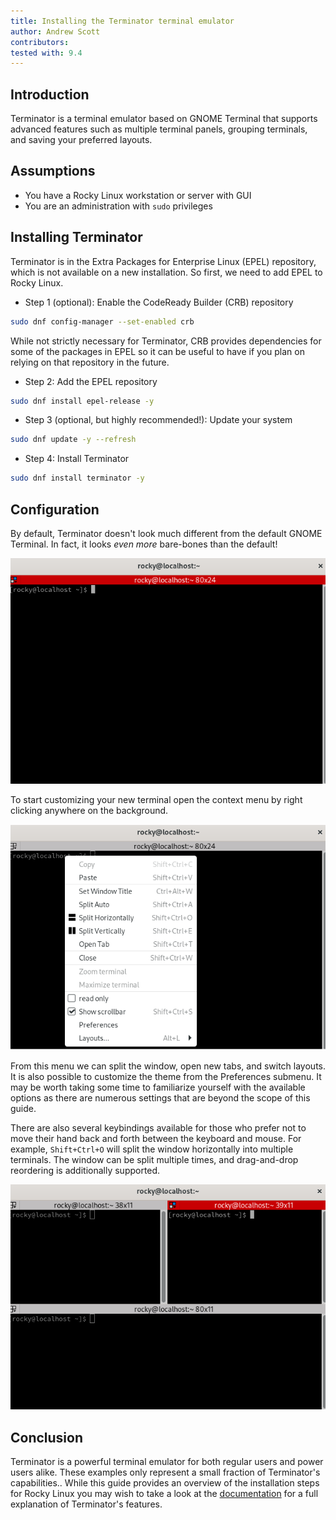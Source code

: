 ```yaml
---
title: Installing the Terminator terminal emulator 
author: Andrew Scott
contributors:
tested with: 9.4
---
```


## Introduction

Terminator is a terminal emulator based on GNOME Terminal that supports advanced features such as multiple terminal panels, grouping terminals, and saving your preferred layouts.

## Assumptions

* You have a Rocky Linux workstation or server with GUI
* You are an administration with `sudo` privileges

## Installing Terminator

Terminator is in the Extra Packages for Enterprise Linux (EPEL) repository, which is not available on a new installation. So first, we need to add EPEL to Rocky Linux.

- Step 1 (optional): Enable the CodeReady Builder (CRB) repository

```bash
sudo dnf config-manager --set-enabled crb
```

While not strictly necessary for Terminator, CRB provides dependencies for some of the packages in EPEL so it can be useful to have if you plan on relying on that repository in the future.

- Step 2: Add the EPEL repository

```bash
sudo dnf install epel-release -y
```

- Step 3 (optional, but highly recommended!): Update your system

```bash
sudo dnf update -y --refresh
```

- Step 4: Install Terminator

```bash
sudo dnf install terminator -y
```

## Configuration

By default, Terminator doesn't look much different from the default GNOME Terminal. In fact, it looks *even more* bare-bones than the default!

![Default layout of Terminator](images/terminator-01.png)

To start customizing your new terminal open the context menu by right clicking anywhere on the background.

![Terminator context menu](images/terminator-02.png)

From this menu we can split the window, open new tabs, and switch layouts. It is also possible to customize the theme from the Preferences submenu. It may be worth taking some time to familiarize yourself with the available options as there are numerous settings that are beyond the scope of this guide. 

There are also several keybindings available for those who prefer not to move their hand back and forth between the keyboard and mouse. For example, `Shift+Ctrl+O` will split the window horizontally into multiple terminals. The window can be split multiple times, and drag-and-drop reordering is additionally supported.

![Terminator window with 3 split terminals](images/terminator-03.png)

## Conclusion

Terminator is a powerful terminal emulator for both regular users and power users alike. These examples only represent a small fraction of Terminator's capabilities.. While this guide provides an overview of the installation steps for Rocky Linux you may wish to take a look at the [documentation](https://gnome-terminator.readthedocs.io/en/latest/) for a full explanation of Terminator's features.

